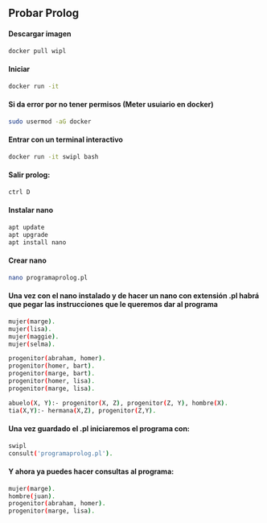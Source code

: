 ## Probar Prolog

#### Descargar imagen

```bash
docker pull wipl
```

#### Iniciar 

```bash
docker run -it
```

#### Si da error por no tener permisos (Meter usuiario en docker)

```bash
sudo usermod -aG docker
```

#### Entrar con un terminal interactivo

```bash
docker run -it swipl bash
```

#### Salir prolog:

```bash
ctrl D
```

#### Instalar nano

```bash
apt update
apt upgrade
apt install nano
```
#### Crear nano

```bash
nano programaprolog.pl
```

#### Una vez con el nano instalado y de hacer un nano con extensión .pl habrá que pegar las instrucciones que le queremos dar al programa

```bash
mujer(marge).
mujer(lisa).
mujer(maggie).
mujer(selma).

progenitor(abraham, homer).
progenitor(homer, bart).
progenitor(marge, bart).
progenitor(homer, lisa).
progenitor(marge, lisa).

abuelo(X, Y):- progenitor(X, Z), progenitor(Z, Y), hombre(X).
tia(X,Y):- hermana(X,Z), progenitor(Z,Y).
```
#### Una vez guardado el .pl iniciaremos el programa con:

```bash
swipl
consult('programaprolog.pl').
```
#### Y ahora ya puedes hacer consultas al programa:

```bash
mujer(marge).
hombre(juan).
progenitor(abraham, homer).
progenitor(marge, lisa).
```







